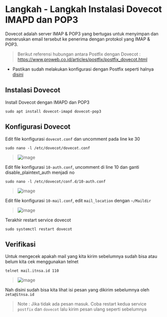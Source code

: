 # Langkah - Langkah Instalasi Dovecot IMAPD dan POP3
Dovecot adalah server IMAP & POP3 yang bertugas untuk menyimpan dan meneruskan email tersebut ke penerima dengan protokol yang IMAP & POP3.

> Berikut referensi hubungan antara Postfix dengan Dovecot : https://www.proweb.co.id/articles/postfix/postfix_dovecot.html

- Pastikan sudah melakukan konfigurasi dengan Postfix seperti halnya [disini](https://github.com/diotriandika/learn-networking/blob/main/Basic%20Configuration%20Linux/Setup-Service-LKSN2022/Postfix-SMTP-Server.md)
## Instalasi Dovecot
Install Dovecot dengan IMAPD dan POP3
```
sudo apt install dovecot-imapd dovecot-pop3
```
## Konfigurasi Dovecot
Edit file konfigurasi `dovecot.conf` dan uncomment pada line ke 30
```
sudo nano -l /etc/dovecot/dovecot.conf
```
> ![image](https://github.com/diotriandika/learn-networking/assets/109568349/cc328b37-0009-46b7-90c1-984129f83909)

Edit file konfigurasi `10-auth.conf`, uncomment di line 10 dan ganti disable_plaintext_auth menjadi no
```
sudo nano -l /etc/dovecot/conf.d/10-auth.conf
```
> ![image](https://github.com/diotriandika/learn-networking/assets/109568349/24f4310b-c8fe-4b90-9461-eb509477156c)

Edit file konfigurasi `10-mail.conf`, edit `mail_location` dengan `~/Maildir`
> ![image](https://github.com/diotriandika/learn-networking/assets/109568349/be1b5cd0-b59b-4a39-84ce-96dcdc30aa71)

Terakhir restart service dovecot
```
sudo systemctl restart dovecot
```
## Verifikasi
Untuk mengecek apakah mail yang kita kirim sebelumnya sudah bisa atau belum kita cek menggunakan telnet
```
telnet mail.itnsa.id 110
```
> ![image](https://github.com/diotriandika/learn-networking/assets/109568349/5bdf810c-2ad1-49c7-9789-65609440fb9c)

Nah disini sudah bisa kita lihat isi pesan yang dikirim sebelumnya oleh `zeta@itnsa.id`
> Note : Jika tidak ada pesan masuk. Coba restart kedua service `postfix` dan `dovecot` lalu kirim pesan ulang seperti sebelumnya
